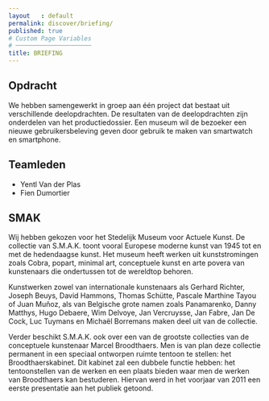 ```yaml
---
layout   : default
permalink: discover/briefing/
published: true
# Custom Page Variables
# ─────────────────────
title: BRIEFING
---
```


Opdracht
--------
We hebben samengewerkt in groep aan één project dat bestaat uit verschillende deelopdrachten. De resultaten van de deelopdrachten zijn onderdelen van het productiedossier. Een museum wil de bezoeker een nieuwe gebruikersbeleving geven door gebruik te maken van smartwatch en smartphone.

Teamleden
---------

 - Yentl Van der Plas
 - Fien Dumortier

SMAK
--------------
Wij hebben gekozen voor het Stedelijk Museum voor Actuele Kunst. De collectie van S.M.A.K. toont vooral Europese moderne kunst van 1945 tot en met de hedendaagse kunst. Het museum heeft werken uit kunststromingen zoals Cobra, popart, minimal art, conceptuele kunst en arte povera van kunstenaars die ondertussen tot de wereldtop behoren.

Kunstwerken zowel van internationale kunstenaars als Gerhard Richter, Joseph Beuys, David Hammons, Thomas Schütte, Pascale Marthine Tayou of Juan Muñoz, als van Belgische grote namen zoals Panamarenko, Danny Matthys, Hugo Debaere, Wim Delvoye, Jan Vercruysse, Jan Fabre, Jan De Cock, Luc Tuymans en Michaël Borremans maken deel uit van de collectie.

Verder beschikt S.M.A.K. ook over een van de grootste collecties van de conceptuele kunstenaar Marcel Broodthaers. Men is van plan deze collectie permanent in een speciaal ontworpen ruimte tentoon te stellen: het Broodthaerskabinet. Dit kabinet zal een dubbele functie hebben: het tentoonstellen van de werken en een plaats bieden waar men de werken van Broodthaers kan bestuderen. Hiervan werd in het voorjaar van 2011 een eerste presentatie aan het publiek getoond.